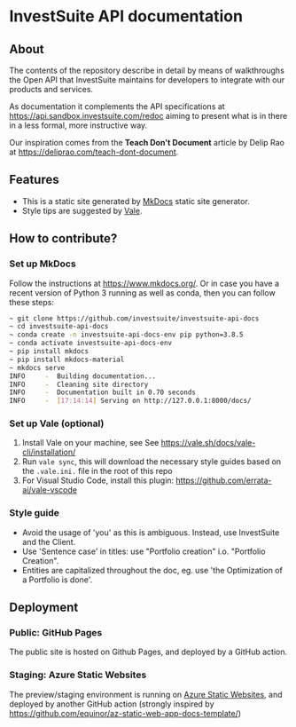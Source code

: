 # InvestSuite API documentation

## About

The contents of the repository describe in detail by means of walkthroughs the Open API that InvestSuite maintains for developers to integrate with our products and services. 

As documentation it complements the API specifications at https://api.sandbox.investsuite.com/redoc aiming to present what is in there in a less formal, more instructive way. 

Our inspiration comes from the **Teach Don't Document** article by Delip Rao at https://deliprao.com/teach-dont-document. 

## Features

- This is a static site generated by [MkDocs](https://www.mkdocs.org/) static site generator.
- Style tips are suggested by [Vale](https://vale.sh/).

## How to contribute?

### Set up MkDocs

Follow the instructions at https://www.mkdocs.org/. Or in case you have a recent version of Python 3 running as well as conda, then you can follow these steps:

```bash
~ git clone https://github.com/investsuite/investsuite-api-docs
~ cd investsuite-api-docs
~ conda create -n investsuite-api-docs-env pip python=3.8.5
~ conda activate investsuite-api-docs-env
~ pip install mkdocs
~ pip install mkdocs-material
~ mkdocs serve
INFO     -  Building documentation...
INFO     -  Cleaning site directory
INFO     -  Documentation built in 0.70 seconds
INFO     -  [17:14:14] Serving on http://127.0.0.1:8000/docs/
```

### Set up Vale (optional)

1. Install Vale on your machine, see See https://vale.sh/docs/vale-cli/installation/
1. Run `vale sync`, this will download the necessary style guides based on the `.vale.ini.` file in the root of this repo
1. For Visual Studio Code, install this plugin: https://github.com/errata-ai/vale-vscode

### Style guide

- Avoid the usage of 'you' as this is ambiguous. Instead, use InvestSuite and the Client.
- Use 'Sentence case' in titles: use "Portfolio creation" i.o. "Portfolio Creation".
- Entities are capitalized throughout the doc, eg. use 'the Optimization of a Portfolio is done'.
  
## Deployment

### Public: GitHub Pages

The public site is hosted on Github Pages, and deployed by a GitHub action.

### Staging: Azure Static Websites

The preview/staging environment is running on [Azure Static Websites](https://docs.microsoft.com/en-us/azure/static-web-apps/), and deployed by another GitHub action (strongly inspired by https://github.com/equinor/az-static-web-app-docs-template/)

